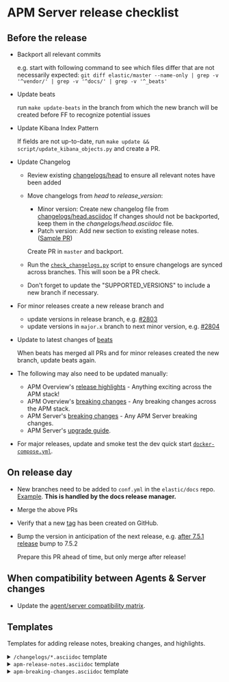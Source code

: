 # APM Server release checklist

## Before the release

* Backport all relevant commits

  e.g. start with following command to see which files differ that are not necessarily expected:
  `git diff elastic/master --name-only | grep -v '^vendor/' | grep -v '^docs/' | grep -v '^_beats'`

* Update beats

  run `make update-beats` in the branch from which the new branch will be created before FF to recognize potential issues

* Update Kibana Index Pattern
  
  If fields are not up-to-date, run `make update && script/update_kibana_objects.py` and create a PR.

* Update Changelog 

  * Review existing [changelogs/head](https://github.com/elastic/apm-server/tree/master/changelogs/head.asciidoc) to ensure all relevant notes have been added
  * Move changelogs from _head_ to _release_version_:
    * Minor version: Create new changelog file from [changelogs/head.asciidoc](https://github.com/elastic/apm-server/blob/master/changelogs/head.asciidoc)
      If changes should not be backported, keep them in the _changelogs/head.asciidoc_ file. 
    * Patch version: Add new section to existing release notes. ([Sample PR](https://github.com/elastic/apm-server/pull/2064/files))
    
    Create PR in `master` and backport.
  
  * Run the [`check_changelogs.py`](script/check_changelogs.py) script to ensure changelogs are synced across branches. This will soon be a PR check.
  * Don't forget to update the "SUPPORTED_VERSIONS" to include a new branch if necessary.

* For minor releases create a new release branch and 
  * update versions in release branch, e.g. [#2803](https://github.com/elastic/apm-server/pull/2803/files)
  * update versions in `major.x` branch to next minor version, e.g. [#2804](https://github.com/elastic/apm-server/pull/2804)
   
* Update to latest changes of [beats](https://github.com/elastic/beats/pulls/)
  
  When beats has merged all PRs and for minor releases created the new branch, update beats again.
  

* The following may also need to be updated manually:
    * APM Overview's [release highlights](https://github.com/elastic/apm-server/blob/master/docs/guide/apm-release-notes.asciidoc) - Anything exciting across the APM stack!
    * APM Overview's [breaking changes](https://github.com/elastic/apm-server/blob/master/docs/guide/apm-breaking-changes.asciidoc) - Any breaking changes across the APM stack.
    * APM Server's [breaking changes](https://github.com/elastic/apm-server/blob/master/docs/breaking-changes.asciidoc) - Any APM Server breaking changes.
    * APM Server's [upgrade guide](https://github.com/elastic/apm-server/blob/master/docs/upgrading.asciidoc).

* For major releases, update and smoke test the dev quick start [`docker-compose.yml`](https://github.com/elastic/apm-server/blob/master/docs/guide/docker-compose.yml).

## On release day

* New branches need to be added to `conf.yml` in the `elastic/docs` repo. [Example](https://github.com/elastic/docs/pull/893/files#diff-4a701a5adb4359c6abf9b8e1cb38819fR925). **This is handled by the docs release manager.**

* Merge the above PRs

* Verify that a new [tag](https://github.com/elastic/apm-server/releases) has been created on GitHub.

* Bump the version in anticipation of the next release, e.g. [after 7.5.1 release](https://github.com/elastic/apm-server/pull/3045/files) bump to 7.5.2
 
  Prepare this PR ahead of time, but only merge after release!

## When compatibility between Agents & Server changes

* Update the [agent/server compatibility matrix](https://github.com/elastic/apm-server/blob/master/docs/guide/agent-server-compatibility.asciidoc).

## Templates

Templates for adding release notes, breaking changes, and highlights.

<details><summary><code>/changelogs/*.asciidoc</code> template</summary>

```asciidoc
[[release-notes-7.1]]
== APM Server version 7.1

https://github.com/elastic/apm-server/compare/7.0\...7.1[View commits]

* <<release-notes-7.1.0>>

[[release-notes-7.1.0]]
=== APM Server version 7.1.0

https://github.com/elastic/apm-server/compare/v7.0.1\...v7.1.0[View commits]

No significant changes.
////
[float]
==== Breaking Changes

[float]
==== Bug fixes

[float]
==== Intake API Changes

[float]
==== Added
////
```
</details>

<details><summary><code>apm-release-notes.asciidoc</code> template</summary>

```asciidoc
* <<release-highlights-7.1.0>>

[[release-highlights-7.1.0]]
=== APM version 7.1.0

No new features
////
[float]
==== New features

* Feature name and explanation...
////
```
</details>

<details><summary><code>apm-breaking-changes.asciidoc</code> template</summary>

```asciidoc
* <<breaking-7.0.0, APM version 7.0.0>>

[[breaking-7.0.0]]
=== Breaking changes in 7.0.0

APM Server::
+
[[slug]]
**Title** Topic...

APM UI::
+
[[slug]]
**Title** Topic...
```
</details>
